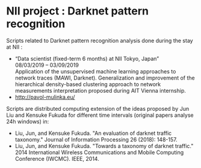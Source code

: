 # NII project : Darknet pattern recognition

Scripts related to Darknet pattern recognition analysis done during the stay at NII :

 * “Data scientist (fixed-term 6 months) at NII Tokyo, Japan”  
08/03/2019 – 03/09/2019  
Application of the unsupervised machine learning approaches to network traces (MAWI, Darknet). Generalization and improvement of the hierarchical density-based clustering approach to network measurements interpretation proposed during AIT Vienna internship.
 * http://pavol-mulinka.eu/

Scripts are distributed computing extension of the ideas proposed by Jun Liu and Kensuke Fukuda for different time intervals (original papers analyse 24h windows) in:
 * Liu, Jun, and Kensuke Fukuda. "An evaluation of darknet traffic taxonomy." Journal of Information Processing 26 (2018): 148-157.
 * Liu, Jun, and Kensuke Fukuda. "Towards a taxonomy of darknet traffic." 2014 International Wireless Communications and Mobile Computing Conference (IWCMC). IEEE, 2014.
 
